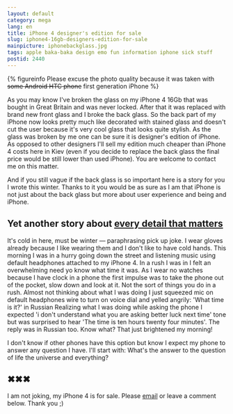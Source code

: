 ```yaml
---
layout: default
category: mega
lang: en
title: iPhone 4 designer's edition for sale
slug: iphone4-16gb-designers-edition-for-sale
mainpicture: iphonebackglass.jpg
tags: apple baka-baka design emo fun information iphone sick stuff 
postid: 2440
---
```




{% figureinfo Please excuse the photo quality because it was taken with <s>some Android HTC phone</s> first generation iPhone %}



As you may know I've broken the glass on my iPhone 4 16Gb that was bought in Great Britain and was never locked. After that it was replaced with brand new front glass and I broke the back glass. So the back part of my iPhone now looks pretty much like decorated with stained glass and doesn't cut the user because it's very cool glass that looks quite stylish. As the glass was broken by me one can be sure it is designer's edition of iPhone. As opposed to other designers I'll sell my edition much cheaper than iPhone 4 costs here in Kiev (even if you decide to replace the back glass the final price would be still lower than used iPhone). You are welcome to contact me on this matter.

And if you still vague if the back glass is so important here is a story for you I wrote this winter. Thanks to it you would be as sure as I am that iPhone is not just about the back glass but more about user experience and being and iPhone.<!--more-->


## Yet another story about [every detail that matters](/mega/alan-jobs/)

It's cold in here, must be winter — paraphrasing  pick up joke. I wear gloves already because I like wearing them and I don't like to have cold hands. This morning I was in a hurry going down the street and listening music using default headphones attached to my iPhone 4. In a rush I was in I felt an overwhelming need yo know what time it was. As I wear no watches because I have clock in a phone the first impulse was to take the phone out of the pocket, slow down and look at it. Not the sort of things you do in a rush. Almost not thinking about what I was doing I just squeezed mic on default headphones wire to turn on voice dial and yelled angrily: 'What time is it?' in Russian  Realizing what I was doing while asking the phone I expected 'i don't understand what you are asking better luck next time' tone but was surprised to hear 'The time is ten hours twenty four minutes'. The reply was in Russian too. Know what? That just brightened my morning!

I don't know if other phones have this option but know I expect my phone to answer any question I have. I'll start with: What's the answer to the question of life the universe and everything?


## ✖✖✖

I am not joking, my iPhone 4 is for sale. Please [email](mailto:likeityeah@genn.org) or leave a comment below. Thank you ;)